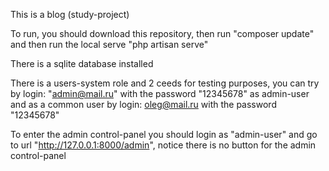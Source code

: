 This is a blog (study-project)

To run, you should download this repository, then run "composer update" and then run the local serve "php artisan serve"

There is a sqlite database installed

There is a users-system role and 2 ceeds for testing purposes, you can try by login: "admin@mail.ru" with the password "12345678" as admin-user and as a common user by login: oleg@mail.ru with the password "12345678"

To enter the admin control-panel you should login as "admin-user" and go to url "http://127.0.0.1:8000/admin", notice there is no button for the admin control-panel
